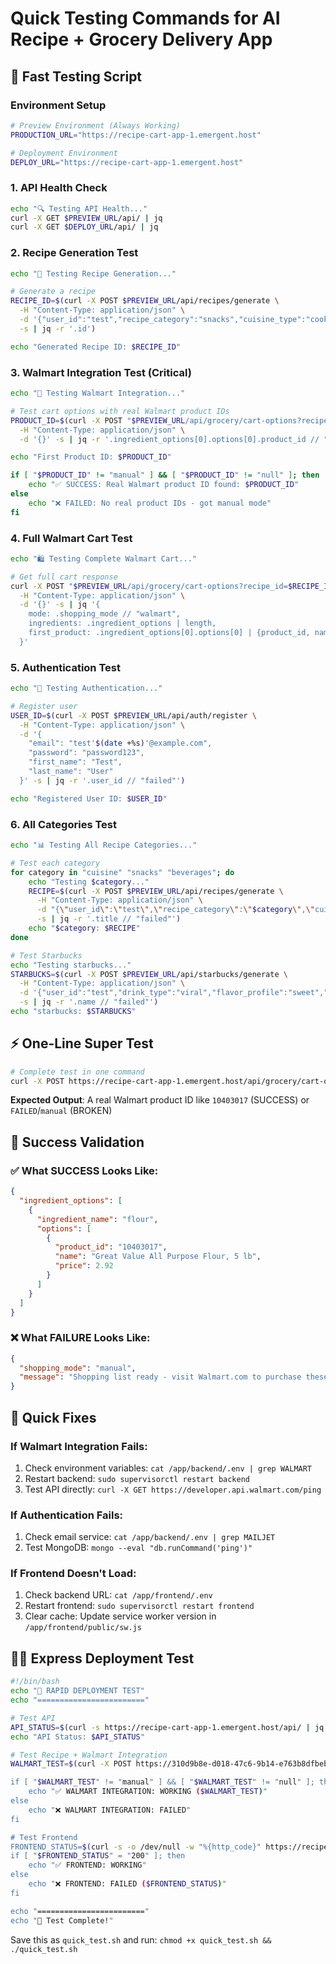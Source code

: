 # Quick Testing Commands for AI Recipe + Grocery Delivery App

## 🚀 Fast Testing Script

### Environment Setup
```bash
# Preview Environment (Always Working)
PRODUCTION_URL="https://recipe-cart-app-1.emergent.host"

# Deployment Environment  
DEPLOY_URL="https://recipe-cart-app-1.emergent.host"
```

### 1. API Health Check
```bash
echo "🔍 Testing API Health..."
curl -X GET $PREVIEW_URL/api/ | jq
curl -X GET $DEPLOY_URL/api/ | jq
```

### 2. Recipe Generation Test
```bash
echo "🍳 Testing Recipe Generation..."

# Generate a recipe
RECIPE_ID=$(curl -X POST $PREVIEW_URL/api/recipes/generate \
  -H "Content-Type: application/json" \
  -d '{"user_id":"test","recipe_category":"snacks","cuisine_type":"cookies","servings":1,"difficulty":"easy"}' \
  -s | jq -r '.id')

echo "Generated Recipe ID: $RECIPE_ID"
```

### 3. Walmart Integration Test (Critical)
```bash
echo "🛒 Testing Walmart Integration..."

# Test cart options with real Walmart product IDs
PRODUCT_ID=$(curl -X POST "$PREVIEW_URL/api/grocery/cart-options?recipe_id=$RECIPE_ID&user_id=test" \
  -H "Content-Type: application/json" \
  -d '{}' -s | jq -r '.ingredient_options[0].options[0].product_id // "manual"')

echo "First Product ID: $PRODUCT_ID"

if [ "$PRODUCT_ID" != "manual" ] && [ "$PRODUCT_ID" != "null" ]; then
    echo "✅ SUCCESS: Real Walmart product ID found: $PRODUCT_ID"
else
    echo "❌ FAILED: No real product IDs - got manual mode"
fi
```

### 4. Full Walmart Cart Test
```bash
echo "🛍️ Testing Complete Walmart Cart..."

# Get full cart response
curl -X POST "$PREVIEW_URL/api/grocery/cart-options?recipe_id=$RECIPE_ID&user_id=test" \
  -H "Content-Type: application/json" \
  -d '{}' -s | jq '{
    mode: .shopping_mode // "walmart",
    ingredients: .ingredient_options | length,
    first_product: .ingredient_options[0].options[0] | {product_id, name, price}
  }'
```

### 5. Authentication Test
```bash
echo "🔐 Testing Authentication..."

# Register user
USER_ID=$(curl -X POST $PREVIEW_URL/api/auth/register \
  -H "Content-Type: application/json" \
  -d '{
    "email": "test'$(date +%s)'@example.com",
    "password": "password123",
    "first_name": "Test",
    "last_name": "User"
  }' -s | jq -r '.user_id // "failed"')

echo "Registered User ID: $USER_ID"
```

### 6. All Categories Test
```bash
echo "📊 Testing All Recipe Categories..."

# Test each category
for category in "cuisine" "snacks" "beverages"; do
    echo "Testing $category..."
    RECIPE=$(curl -X POST $PREVIEW_URL/api/recipes/generate \
      -H "Content-Type: application/json" \
      -d "{\"user_id\":\"test\",\"recipe_category\":\"$category\",\"cuisine_type\":\"test\",\"servings\":1,\"difficulty\":\"easy\"}" \
      -s | jq -r '.title // "failed"')
    echo "$category: $RECIPE"
done

# Test Starbucks
echo "Testing starbucks..."
STARBUCKS=$(curl -X POST $PREVIEW_URL/api/starbucks/generate \
  -H "Content-Type: application/json" \
  -d '{"user_id":"test","drink_type":"viral","flavor_profile":"sweet","caffeine_level":"medium"}' \
  -s | jq -r '.name // "failed"')
echo "starbucks: $STARBUCKS"
```

## ⚡ One-Line Super Test

```bash
# Complete test in one command
curl -X POST https://recipe-cart-app-1.emergent.host/api/grocery/cart-options?recipe_id={}&user_id=test" -H "Content-Type: application/json" -d '{}' -s | jq -r '.ingredient_options[0].options[0].product_id // "FAILED"'
```

**Expected Output**: A real Walmart product ID like `10403017` (SUCCESS) or `FAILED`/`manual` (BROKEN)

## 🎯 Success Validation

### ✅ What SUCCESS Looks Like:
```json
{
  "ingredient_options": [
    {
      "ingredient_name": "flour",
      "options": [
        {
          "product_id": "10403017",
          "name": "Great Value All Purpose Flour, 5 lb",
          "price": 2.92
        }
      ]
    }
  ]
}
```

### ❌ What FAILURE Looks Like:
```json
{
  "shopping_mode": "manual",
  "message": "Shopping list ready - visit Walmart.com to purchase these ingredients"
}
```

## 🔧 Quick Fixes

### If Walmart Integration Fails:
1. Check environment variables: `cat /app/backend/.env | grep WALMART`
2. Restart backend: `sudo supervisorctl restart backend`
3. Test API directly: `curl -X GET https://developer.api.walmart.com/ping`

### If Authentication Fails:
1. Check email service: `cat /app/backend/.env | grep MAILJET`
2. Test MongoDB: `mongo --eval "db.runCommand('ping')"`

### If Frontend Doesn't Load:
1. Check backend URL: `cat /app/frontend/.env`
2. Restart frontend: `sudo supervisorctl restart frontend`
3. Clear cache: Update service worker version in `/app/frontend/public/sw.js`

## 🏃‍♂️ Express Deployment Test

```bash
#!/bin/bash
echo "🧪 RAPID DEPLOYMENT TEST"
echo "========================"

# Test API
API_STATUS=$(curl -s https://recipe-cart-app-1.emergent.host/api/ | jq -r '.status // "DOWN"')
echo "API Status: $API_STATUS"

# Test Recipe + Walmart Integration  
WALMART_TEST=$(curl -X POST https://310d9b8e-d018-47c6-9b14-e763b8dfbeb2.preview.emergentagent.com/api/grocery/cart-options?recipe_id={}&user_id=test" -H "Content-Type: application/json" -d '{}' -s | jq -r '.ingredient_options[0].options[0].product_id // "manual"')

if [ "$WALMART_TEST" != "manual" ] && [ "$WALMART_TEST" != "null" ]; then
    echo "✅ WALMART INTEGRATION: WORKING ($WALMART_TEST)"
else
    echo "❌ WALMART INTEGRATION: FAILED"
fi

# Test Frontend
FRONTEND_STATUS=$(curl -s -o /dev/null -w "%{http_code}" https://recipe-cart-app-1.emergent.host/)
if [ "$FRONTEND_STATUS" = "200" ]; then
    echo "✅ FRONTEND: WORKING"
else
    echo "❌ FRONTEND: FAILED ($FRONTEND_STATUS)"
fi

echo "========================"
echo "🎯 Test Complete!"
```

Save this as `quick_test.sh` and run: `chmod +x quick_test.sh && ./quick_test.sh`